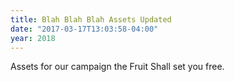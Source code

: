```yaml
---
title: Blah Blah Blah Assets Updated
date: "2017-03-17T13:03:58-04:00"
year: 2018
---
```

Assets for our campaign the Fruit Shall set you free.
